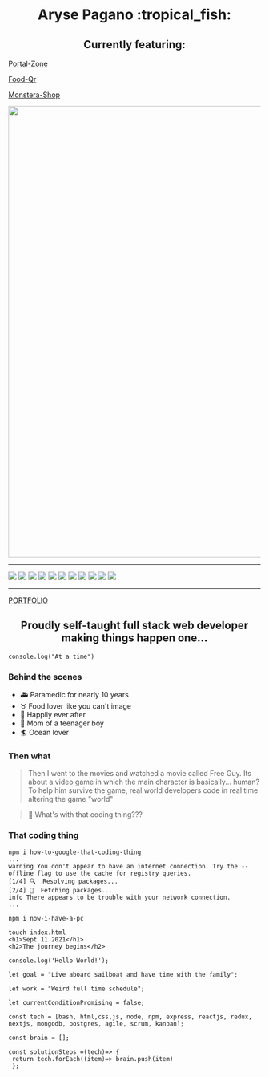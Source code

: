 <h1 align="center">
Aryse Pagano :tropical_fish:
</h1>

<h2 align="center">
Currently featuring:
</h2>

[Portal-Zone](https://github.com/Medic1111/PORTAL-ZONE-MY-PORTAL-v2)

[Food-Qr](https://github.com/Medic1111/FOOD-QR)

[Monstera-Shop](https://github.com/Medic1111/MONSTERA-SHOP-MERN-STRIPE)

<a href="http://www.pagano.dev" target="_blank"><img align="center" src="./ocean.jpg" width="900" /></a>

<hr/>

![](https://img.shields.io/badge/Gen-HTML-ff69b4)
![](https://img.shields.io/badge/Gen-CSS-ff69b4)
![](https://img.shields.io/badge/Gen-JS-ff69b4)
![](https://img.shields.io/badge/Gen-NPM-ff69b4)
![](https://img.shields.io/badge/Front-ReactJS-ff69b4)
![](https://img.shields.io/badge/Front-Next.JS-ff69b4)
![](https://img.shields.io/badge/Back-NodeJs-ff69b4)
![](https://img.shields.io/badge/Back-Express-ff69b4)
![](https://img.shields.io/badge/Back-EJS-ff69b4)
![](https://img.shields.io/badge/Back-NPM-ff69b4)
![](https://img.shields.io/badge/Data-MongoDB-ff69b4)

<hr/>

[PORTFOLIO](http://pagano.dev)

<h2 align="center">
Proudly self-taught full stack web developer making things happen one... 
</h2>

```
console.log("At a time")
```

### Behind the scenes

- :ambulance: Paramedic for nearly 10 years
- :taurus: Food lover like you can't image
- :two_women_holding_hands: Happily ever after
- :baby: Mom of a teenager boy
- :surfer: Ocean lover

### Then what

> Then I went to the movies and watched a movie called Free Guy. Its about a video game in which the main character is basically... human? To help him survive the game, real world developers code in real time altering the game "world"

> :raising_hand: What's with that coding thing???

### That coding thing

```
npm i how-to-google-that-coding-thing
...
warning You don't appear to have an internet connection. Try the --offline flag to use the cache for registry queries.
[1/4] 🔍  Resolving packages...
[2/4] 🚚  Fetching packages...
info There appears to be trouble with your network connection.
...

npm i now-i-have-a-pc

touch index.html
<h1>Sept 11 2021</h1>
<h2>The journey begins</h2>

console.log('Hello World!');

let goal = "Live aboard sailboat and have time with the family";

let work = "Weird full time schedule";

let currentConditionPromising = false;

const tech = [bash, html,css,js, node, npm, express, reactjs, redux, nextjs, mongodb, postgres, agile, scrum, kanban];

const brain = [];

const solutionSteps =(tech)=> {
 return tech.forEach((item)=> brain.push(item)
 };

```
